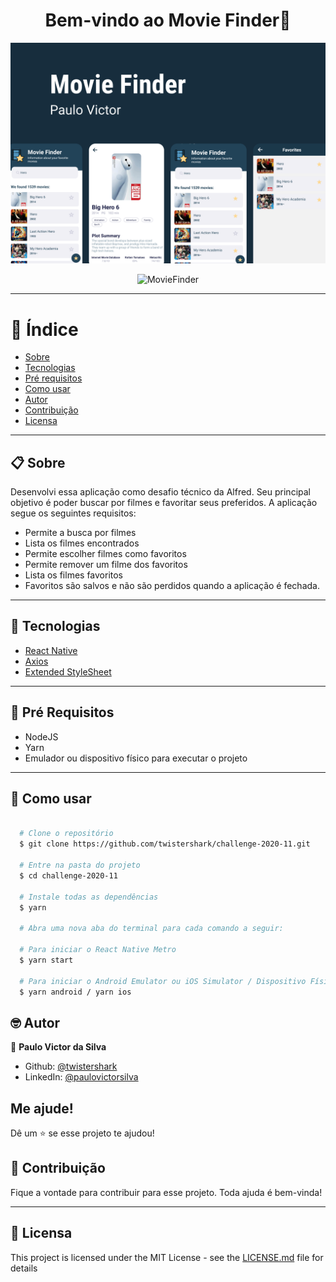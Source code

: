 <h1 align="center">Bem-vindo ao Movie Finder🎥</h1>
<p align="center">
  <img alt="Capa" src="https://github.com/twistershark/challenge-2020-11/blob/main/assets/capa.png" />
</p>


<p align="center">
  <img src="./assets/app.gif" alt="MovieFinder" width="300px">
</p>

---
# 📑 Índice

- [Sobre](#-sobre)
- [Tecnologias](#-tecnologias)
- [Pré requisitos](#-pre-requisitos)
- [Como usar](#-como-usar)
- [Autor](#-autor)
- [Contribuição](#-contribuicao)
- [Licensa](#-licensa)
---

## 📋 Sobre

Desenvolvi essa aplicação como desafio técnico da Alfred. Seu principal objetivo é poder buscar por filmes e favoritar seus preferidos. A aplicação segue os seguintes requisitos:

- Permite a busca por filmes
- Lista os filmes encontrados
- Permite escolher filmes como favoritos
- Permite remover um filme dos favoritos
- Lista os filmes favoritos
- Favoritos são salvos e não são perdidos quando a aplicação é fechada. 

---

## 🚀 Tecnologias

- [React Native](https://reactnative.dev/)
- [Axios](https://www.npmjs.com/package/axios)
- [Extended StyleSheet](https://github.com/vitalets/react-native-extended-stylesheet)

---

## 🔧 Pré Requisitos

- NodeJS
- Yarn
- Emulador ou dispositivo físico para executar o projeto

---
## 🌟 Como usar

```sh

  # Clone o repositório
  $ git clone https://github.com/twistershark/challenge-2020-11.git

  # Entre na pasta do projeto
  $ cd challenge-2020-11

  # Instale todas as dependências
  $ yarn

  # Abra uma nova aba do terminal para cada comando a seguir:

  # Para iniciar o React Native Metro
  $ yarn start
  
  # Para iniciar o Android Emulator ou iOS Simulator / Dispositivo Físico
  $ yarn android / yarn ios

```


## 🤓 Autor

👤 **Paulo Victor da Silva**

* Github: [@twistershark](https://github.com/twistershark)
* LinkedIn: [@paulovictorsilva](https://linkedin.com/in/paulovictorsilva)

## Me ajude!

Dê um ⭐️ se esse projeto te ajudou!

## 🤝 Contribuição

Fique a vontade para contribuir para esse projeto. Toda ajuda é bem-vinda!

---

## 📃 Licensa

This project is licensed under the MIT License - see the [LICENSE.md](LICENSE) file for details

